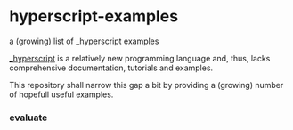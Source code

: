 # hyperscript-examples #

a (growing) list of _hyperscript examples

[_hyperscript](https://github.com/bigskysoftware/_hyperscript) is a relatively new programming language and, thus, lacks comprehensive documentation, tutorials and examples.

This repository shall narrow this gap a bit by providing a (growing) number of hopefull useful examples.

### evaluate ###

